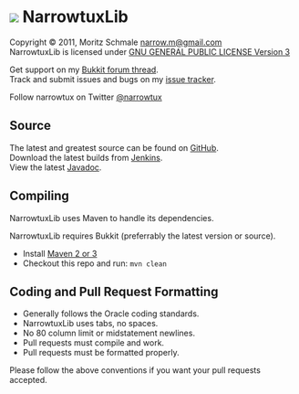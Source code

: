 ![][Project Logo]
NarrowtuxLib
============

Copyright &copy; 2011, Moritz Schmale <narrow.m@gmail.com>  
NarrowtuxLib is licensed under [GNU GENERAL PUBLIC LICENSE Version 3][License]

Get support on my [Bukkit forum thread][Forum].  
Track and submit issues and bugs on my [issue tracker][Issues].  

Follow narrowtux on Twitter [@narrowtux][Twitter]

Source
------
The latest and greatest source can be found on [GitHub].  
Download the latest builds from [Jenkins].  
View the latest [Javadoc].

Compiling
---------
NarrowtuxLib uses Maven to handle its dependencies.

NarrowtuxLib requires Bukkit (preferrably the latest version or source).  
* Install [Maven 2 or 3](http://maven.apache.org/download.html)  
* Checkout this repo and run: `mvn clean`

Coding and Pull Request Formatting
----------------------------------
* Generally follows the Oracle coding standards.
* NarrowtuxLib uses tabs, no spaces.
* No 80 column limit or midstatement newlines.
* Pull requests must compile and work.
* Pull requests must be formatted properly.

Please follow the above conventions if you want your pull requests accepted.

[Project Logo]: http://www.gravatar.com/avatar/f110a5b8feacea25275521f4efd0d7f2?s=148
[License]: http://www.gnu.org/licenses/gpl.html
[Forum]: http://forums.bukkit.org/threads/25893/
[GitHub]: https://github.com/narrowtux/NarrowtuxLib
[Javadoc]: http://ci.craftfire.com/job/NarrowtuxLib/javadoc
[Jenkins]: http://ci.craftfire.com/job/NarrowtuxLib
[Issues]: https://github.com/narrowtux/NarrowtuxLib/issues
[Twitter]: http://twitter.com/narrowtux
